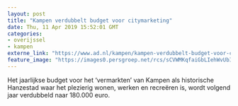 ```yaml
---
layout: post
title: "Kampen verdubbelt budget voor citymarketing"
date: Thu, 11 Apr 2019 15:52:01 GMT
categories: 
- overijssel 
- kampen 
externe_link: "https://www.ad.nl/kampen/kampen-verdubbelt-budget-voor-citymarketing~aa9ddb41/"
feature_image: "https://images0.persgroep.net/rcs/sCVWMKqfaiGbLIehWvUbIH-BMdM/diocontent/114467247/_fitwidth/400/?appId=21791a8992982cd8da851550a453bd7f&quality=0.7"
---
```


Het jaarlijkse budget voor het ‘vermarkten’ van Kampen als historische Hanzestad waar het plezierig wonen, werken en recreëren is, wordt volgend jaar verdubbeld naar 180.000 euro.
